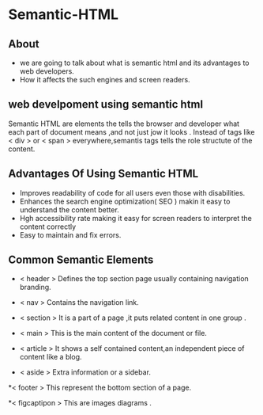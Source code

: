 # Semantic-HTML
## About
* we are going to talk about what is semantic html and its advantages to web developers.
* How it affects the such engines and screen readers.
## web develpoment using semantic html
Semantic HTML are elements the tells the browser and developer what each part of document means ,and not just jow it looks . Instead of tags like < div > or < span > everywhere,semantis tags tells the role structute of the content.
## Advantages Of Using Semantic HTML
* Improves readability of code for all users even those with disabilities.
* Enhances the search engine optimization( SEO ) makin it easy to understand the content better.
* Hgh accessibility rate making it easy for screen readers to interpret the content correctly
* Easy to maintain and fix errors.
## Common Semantic Elements
* < header >     Defines the top section page usually containing navigation branding.

* < nav >        Contains the navigation link.

* < section >     It is a part of a page ,it puts related content in one group .

* < main >       This is the main content of the document or file.

* < article >    It shows a self contained content,an independent piece of content like a blog.

* < aside >       Extra information or a sidebar.

*< footer >     This represent the bottom section of a page.

*< figcaptipon >  This are images diagrams .
